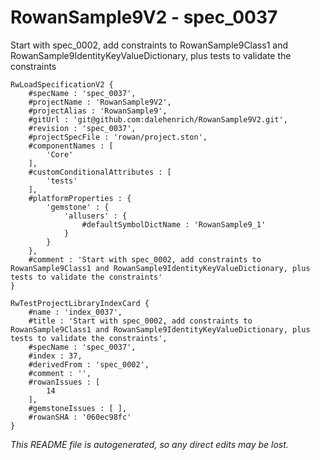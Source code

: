 # RowanSample9V2 - spec_0037
Start with spec_0002, add constraints to RowanSample9Class1 and RowanSample9IdentityKeyValueDictionary, plus tests to validate the constraints
```
RwLoadSpecificationV2 {
	#specName : 'spec_0037',
	#projectName : 'RowanSample9V2',
	#projectAlias : 'RowanSample9',
	#gitUrl : 'git@github.com:dalehenrich/RowanSample9V2.git',
	#revision : 'spec_0037',
	#projectSpecFile : 'rowan/project.ston',
	#componentNames : [
		'Core'
	],
	#customConditionalAttributes : [
		'tests'
	],
	#platformProperties : {
		'gemstone' : {
			'allusers' : {
				#defaultSymbolDictName : 'RowanSample9_1'
			}
		}
	},
	#comment : 'Start with spec_0002, add constraints to RowanSample9Class1 and RowanSample9IdentityKeyValueDictionary, plus tests to validate the constraints'
}

RwTestProjectLibraryIndexCard {
	#name : 'index_0037',
	#title : 'Start with spec_0002, add constraints to RowanSample9Class1 and RowanSample9IdentityKeyValueDictionary, plus tests to validate the constraints',
	#specName : 'spec_0037',
	#index : 37,
	#derivedFrom : 'spec_0002',
	#comment : '',
	#rowanIssues : [
		14
	],
	#gemstoneIssues : [ ],
	#rowanSHA : '060ec98fc'
}
```

*This README file is autogenerated, so any direct edits may be lost.*
